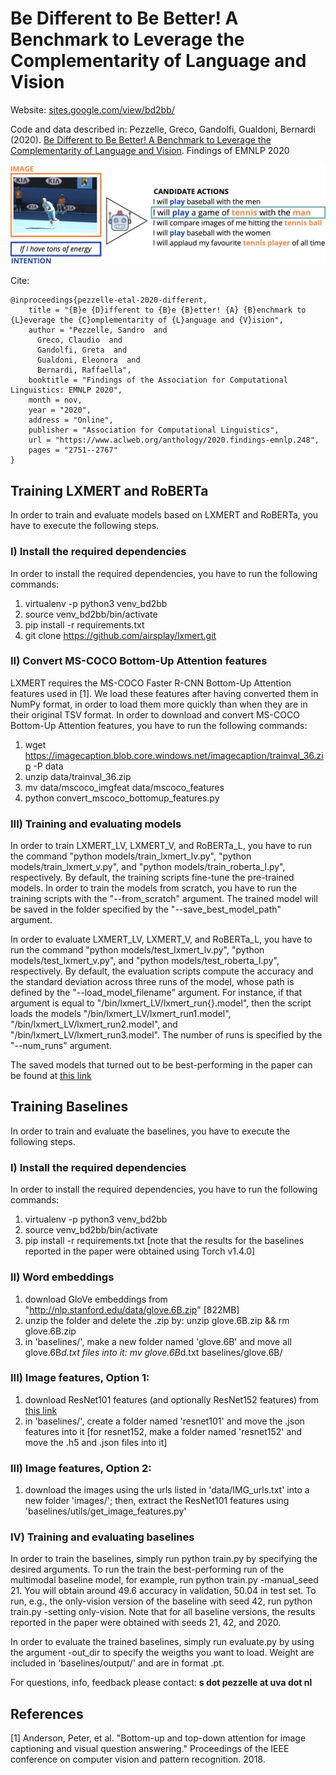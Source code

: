 # Be Different to Be Better! A Benchmark to Leverage the Complementarity of Language and Vision

Website: [sites.google.com/view/bd2bb/](https://sites.google.com/view/bd2bb/home)

Code and data described in: Pezzelle, Greco, Gandolfi, Gualdoni, Bernardi (2020). [Be Different to Be Better! A Benchmark to Leverage the Complementarity of Language and Vision](https://www.aclweb.org/anthology/2020.findings-emnlp.248.pdf). Findings of EMNLP 2020

![diagram](bd2bbtask.png)

Cite:

```
@inproceedings{pezzelle-etal-2020-different,
    title = "{B}e {D}ifferent to {B}e {B}etter! {A} {B}enchmark to {L}everage the {C}omplementarity of {L}anguage and {V}ision",
    author = "Pezzelle, Sandro  and
      Greco, Claudio  and
      Gandolfi, Greta  and
      Gualdoni, Eleonora  and
      Bernardi, Raffaella",
    booktitle = "Findings of the Association for Computational Linguistics: EMNLP 2020",
    month = nov,
    year = "2020",
    address = "Online",
    publisher = "Association for Computational Linguistics",
    url = "https://www.aclweb.org/anthology/2020.findings-emnlp.248",
    pages = "2751--2767"
}
```

## Training LXMERT and RoBERTa
In order to train and evaluate models based on LXMERT and RoBERTa, you have to execute the following steps.

### I) Install the required dependencies
In order to install the required dependencies, you have to run the following commands:
1. virtualenv -p python3 venv_bd2bb
2. source venv_bd2bb/bin/activate
3. pip install -r requirements.txt
4. git clone https://github.com/airsplay/lxmert.git

### II) Convert MS-COCO Bottom-Up Attention features
LXMERT requires the MS-COCO Faster R-CNN Bottom-Up Attention features used in [1]. We load these features after having converted them in NumPy format, in order to load them more quickly than when they are in their original TSV format. In order to download and convert MS-COCO Bottom-Up Attention features, you have to run the following commands:
1. wget https://imagecaption.blob.core.windows.net/imagecaption/trainval_36.zip -P data
2. unzip data/trainval_36.zip
3. mv data/mscoco_imgfeat data/mscoco_features
4. python convert_mscoco_bottomup_features.py

### III) Training and evaluating models
In order to train LXMERT_LV, LXMERT_V, and RoBERTa_L, you have to run the command "python models/train_lxmert_lv.py", "python models/train_lxmert_v.py", and "python models/train_roberta_l.py", respectively. By default, the training scripts fine-tune the pre-trained models. In order to train the models from scratch, you have to run the training scripts with the "--from_scratch" argument. The trained model will be saved in the folder specified by the "--save_best_model_path" argument.

In order to evaluate LXMERT_LV, LXMERT_V, and RoBERTa_L, you have to run the command "python models/test_lxmert_lv.py", "python models/test_lxmert_v.py", and "python models/test_roberta_l.py", respectively. By default, the evaluation scripts compute the accuracy and the standard deviation across three runs of the model, whose path is defined by the "--load_model_filename" argument. For instance, if that argument is equal to "/bin/lxmert_LV/lxmert_run{}.model", then the script loads the models "/bin/lxmert_LV/lxmert_run1.model", "/bin/lxmert_LV/lxmert_run2.model", and "/bin/lxmert_LV/lxmert_run3.model". The number of runs is specified by the "--num_runs" argument.

The saved models that turned out to be best-performing in the paper can be found at [this link](https://drive.google.com/drive/folders/10VAS-QhlNcHfCv_te0dUGQeFDZC5ohAO?usp=sharing)


## Training Baselines
In order to train and evaluate the baselines, you have to execute the following steps.

### I) Install the required dependencies
In order to install the required dependencies, you have to run the following commands:
1. virtualenv -p python3 venv_bd2bb
2. source venv_bd2bb/bin/activate
3. pip install -r requirements.txt [note that the results for the baselines reported in the paper were obtained using Torch v1.4.0]

### II) Word embeddings
1. download GloVe embeddings from "http://nlp.stanford.edu/data/glove.6B.zip" [822MB]
2. unzip the folder and delete the .zip by: unzip glove.6B.zip && rm glove.6B.zip
3. in 'baselines/', make a new folder named 'glove.6B' and move all glove.6B*d.txt files into it: mv glove.6B*d.txt baselines/glove.6B/

### III) Image features, Option 1:
1. download ResNet101 features (and optionally ResNet152 features) from [this link](https://drive.google.com/drive/folders/10VAS-QhlNcHfCv_te0dUGQeFDZC5ohAO?usp=sharing) 
2. in 'baselines/', create a folder named 'resnet101' and move the .json features into it [for resnet152, make a folder named 'resnet152' and move the .h5 and .json files into it]

### III) Image features, Option 2:
1. download the images using the urls listed in 'data/IMG_urls.txt' into a new folder 'images/'; then, extract the ResNet101 features using 'baselines/utils/get_image_features.py'

### IV) Training and evaluating baselines
In order to train the baselines, simply run python train.py by specifying the desired arguments. To run the train the best-performing run of the multimodal baseline model, for example, run python train.py -manual_seed 21. You will obtain around 49.6 accuracy in validation, 50.04 in test set. To run, e.g., the only-vision version of the baseline with seed 42, run python train.py -setting only-vision. Note that for all baseline versions, the results reported in the paper were obtained with seeds 21, 42, and 2020.

In order to evaluate the trained baselines, simply run evaluate.py by using the argument -out_dir to specify the weigths you want to load. Weight are included in 'baselines/output/' and are in format .pt.


For questions, info, feedback please contact:
**s dot pezzelle at uva dot nl**


## References
[1] Anderson, Peter, et al. "Bottom-up and top-down attention for image captioning and visual question answering." Proceedings of the IEEE conference on computer vision and pattern recognition. 2018.
